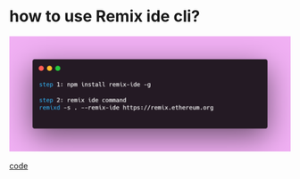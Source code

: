 # how to use Remix ide cli?


![HOME](https://github.com/nft-utilz/MD_minting_website_smart_contract/blob/main/readme-images/carbon%20copy.png)



[code](https://carbon.now.sh/Zf6OO4juwbMX2lFreoiL) <br />
